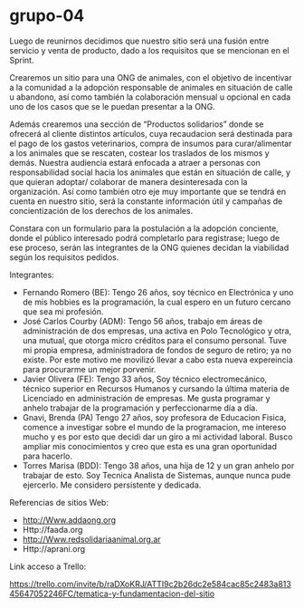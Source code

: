 # grupo-04

Luego de reunirnos decidimos que nuestro sitio será una fusión entre servicio y venta de producto, dado a los requisitos que se mencionan en el Sprint.

Crearemos un sitio para una ONG de animales, con el objetivo de incentivar a la comunidad a la adopción responsable de animales en situación de calle u abandono, así como también la colaboración mensual u opcional en cada uno de los casos que se le puedan presentar a la ONG.

Además crearemos una sección de “Productos solidarios” donde se ofrecerá al cliente distintos artículos, cuya recaudacion será destinada para el pago de los gastos veterinarios, compra de insumos para curar/alimentar a los animales que se rescaten, costear los traslados de los mismos y demás.
Nuestra audiencia estará enfocada a atraer a personas con responsabilidad social hacia los animales que están en situación de calle, y que quieran adoptar/ colaborar de manera desinteresada con la organización. Así como también otro eje muy importante que se tendrá en cuenta en nuestro sitio, será la constante información útil y campañas de concientización de los derechos de los animales.

Constara con un formulario para la postulación a la adopción conciente, donde el público interesado podrá completarlo para registrase; luego de ese proceso, serán las integrantes de la ONG quienes decidan la viabilidad según los requisitos pedidos.

Integrantes:
- Fernando Romero (BE): Tengo 26 años, soy técnico en Electrónica y uno de mis hobbies es la programación, la cual espero en un futuro cercano que sea mi profesión.
- José Carlos Courby (ADM): Tengo 56 años, trabajo em áreas de administración de dos empresas, una activa en Polo Tecnológico y otra, una mutual, que otorga micro créditos para el consumo personal. Tuve mi propia empresa, administradora de fondos de seguro de retiro; ya no existe. Por este motivo me movilizó llevar a cabo esta nueva expereincia para procurarme un mejor porvenir.
- Javier Olivera (FE): Tengo 33 años, Soy técnico electromecánico, técnico superior en Recursos Humanos y cursando la última materia de Licenciado en administración de empresas. Me gusta programar y anhelo trabajar de la programación y perfeccionarme día a día.
- Gnavi, Brenda (PA) Tengo 27 años, soy profesora de Educacion Fisica, comence a investigar sobre el mundo de la programacion, me intereso mucho y es por esto que decidi dar un giro a mi actividad laboral.  Busco ampliar mis conocimientos  y creo que esta es una gran oportunidad para hacerlo.
- Torres Marisa (BDD): Tengo 38 años, una hija de 12 y un gran anhelo por trabajar de esto. Soy Tecnica Analista de Sistemas, aunque nunca pude ejercerlo. Me considero persistente y dedicada.

Referencias de sitios Web:

- http://Www.addaong.org
- Http://faada.org
- http://Www.redsolidariaanimal.org.ar
- Http://aprani.org


Link acceso a Trello:

https://trello.com/invite/b/raDXoKRJ/ATTI9c2b26dc2e584cac85c2483a81345647052246FC/tematica-y-fundamentacion-del-sitio
